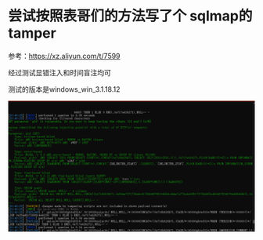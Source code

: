 # 尝试按照表哥们的方法写了个 sqlmap的tamper

  参考：https://xz.aliyun.com/t/7599

经过测试显错注入和时间盲注均可

测试的版本是windows_win_3.1.18.12

![](./test.png)
